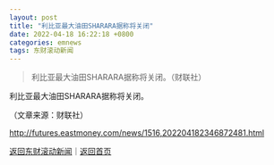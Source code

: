 ```yaml
---
layout: post
title: "利比亚最大油田SHARARA据称将关闭"
date: 2022-04-18 16:22:18 +0800
categories: emnews
tags: 东财滚动新闻
---
```

> 利比亚最大油田SHARARA据称将关闭。（财联社）

<p>利比亚最大油田SHARARA据称将关闭。</p><p class="em_media">（文章来源：财联社）</p>

<http://futures.eastmoney.com/news/1516,202204182346872481.html>

[返回东财滚动新闻](//finews.withounder.com/emnews/)｜[返回首页](//finews.withounder.com/)